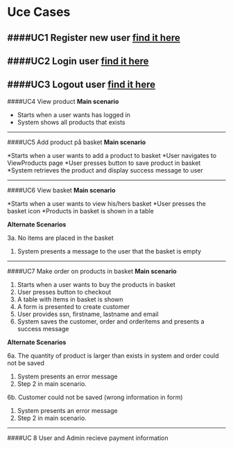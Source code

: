 # Uce Cases

####UC1 Register new user [find it here](https://github.com/dntoll/1DV608/blob/master/Assignments/Assignment_4/UC4.md)
---------------
####UC2 Login user [find it here](https://github.com/dntoll/1DV608/blob/master/Assignments/Assignment_2/Assignment2_Use_Cases.md)
---------------
####UC3 Logout user [find it here](https://github.com/dntoll/1DV608/blob/master/Assignments/Assignment_2/Assignment2_Use_Cases.md)
---------------

####UC4 View product
**Main scenario**

* Starts when a user wants has logged in
* System shows all products that exists

---------------

####UC5 Add product på basket
**Main scenario**

*Starts when a user wants to add a product to basket
*User navigates to ViewProducts page
*User presses button to save product in basket
*System retrieves the product and display success message to user

---------------

####UC6 View basket
**Main scenario**

*Starts when a user wants to view his/hers basket
*User presses the basket icon
*Products in basket is shown in a table

**Alternate Scenarios**

3a. No items are placed in the basket
1. System presents a message to the user that the basket is empty
 
---------------

####UC7 Make order on products in basket
**Main scenario**

1. Starts when a user wants to buy the products in basket
2. User presses button to checkout
3. A table with items in basket is shown
4. A form is presented to create customer
5. User provides ssn, firstname, lastname and email
6. System saves the customer, order and orderitems and presents a success message

**Alternate Scenarios**

6a. The quantity of product is larger than exists in system and order could not be saved

1. System presents an error message
2. Step 2 in main scenario.


6b. Customer could not be saved (wrong information in form)

1. System presents an error message
2. Step 2 in main scenario.

---------------

####UC 8 User and Admin recieve payment information
